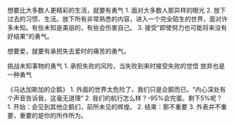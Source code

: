 想要比大多数人更精彩的生活，就要有勇气
	1. 面对大多数人那异样的眼光
	2. 放下过去的习惯、生活。放下所有非常熟悉的内容，进入一个完全陌生的世界，面对许多未知。有些未知是美丽的，有些会伤害自己。
	3. 接受“即使努力也可能将来没有好结果”的勇气。

想要爱，就要有承担失去爱时的痛苦的勇气。

挑战未知事物的勇气
	1. 承担失败的风险，当失败到来时接受失败的觉悟
放弃也是一种勇气

《马达加斯加的企鹅》
	1. 外面的世界太危险了，我们只是企鹅而已。“内心深处有个声音告诉我，这毫无道理”
	2. 我们的航行怎么样？-95%会完蛋。剩下5%呢？
		1. 开始：会见到其他企鹅们，前所未见的辉煌。
		2. 结束：那不重要
	3. 外表并不重要，重要的是你的所作所为。